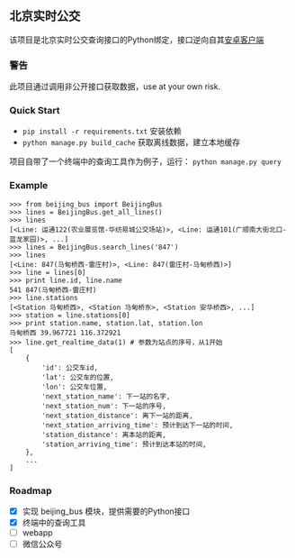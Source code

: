 ## 北京实时公交

该项目是北京实时公交查询接口的Python绑定，接口逆向自其[安卓客户端](http://www.bjjtw.gov.cn/topic/bjssgj/)

### 警告

此项目通过调用非公开接口获取数据，use at your own risk.

### Quick Start

* `pip install -r requirements.txt` 安装依赖
* `python manage.py build_cache` 获取离线数据，建立本地缓存

项目自带了一个终端中的查询工具作为例子，运行： `python manage.py query`

### Example

    >>> from beijing_bus import BeijingBus
    >>> lines = BeijingBus.get_all_lines()
    >>> lines
    [<Line: 运通122(农业展览馆-华纺易城公交场站)>, <Line: 运通101(广顺南大街北口-蓝龙家园)>, ...]
    >>> lines = BeijingBus.search_lines('847')
    >>> lines
    [<Line: 847(马甸桥西-雷庄村)>, <Line: 847(雷庄村-马甸桥西)>]
    >>> line = lines[0]
    >>> print line.id, line.name
    541 847(马甸桥西-雷庄村)
    >>> line.stations
    [<Station 马甸桥西>, <Station 马甸桥东>, <Station 安华桥西>, ...]
    >>> station = line.stations[0]
    >>> print station.name, station.lat, station.lon
    马甸桥西 39.967721 116.372921
    >>> line.get_realtime_data(1) # 参数为站点的序号，从1开始
    [
        {
            'id': 公交车id,
            'lat': 公交车的位置,
            'lon': 公交车位置,
            'next_station_name': 下一站的名字,
            'next_station_num': 下一站的序号,
            'next_station_distance': 离下一站的距离,
            'next_station_arriving_time': 预计到达下一站的时间,
            'station_distance': 离本站的距离,
            'station_arriving_time': 预计到达本站的时间,
        },
        ...
    ]


### Roadmap

- [x] 实现 beijing_bus 模块，提供需要的Python接口
- [x] 终端中的查询工具
- [ ] webapp
- [ ] 微信公众号
